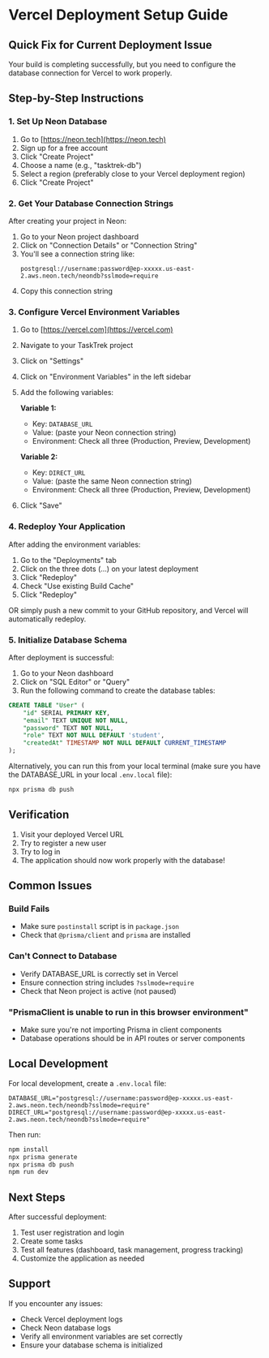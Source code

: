 # Vercel Deployment Setup Guide

## Quick Fix for Current Deployment Issue

Your build is completing successfully, but you need to configure the database connection for Vercel to work properly.

## Step-by-Step Instructions

### 1. Set Up Neon Database

1. Go to [https://neon.tech](https://neon.tech)
2. Sign up for a free account
3. Click "Create Project"
4. Choose a name (e.g., "tasktrek-db")
5. Select a region (preferably close to your Vercel deployment region)
6. Click "Create Project"

### 2. Get Your Database Connection Strings

After creating your project in Neon:

1. Go to your Neon project dashboard
2. Click on "Connection Details" or "Connection String"
3. You'll see a connection string like:
   ```
   postgresql://username:password@ep-xxxxx.us-east-2.aws.neon.tech/neondb?sslmode=require
   ```
4. Copy this connection string

### 3. Configure Vercel Environment Variables

1. Go to [https://vercel.com](https://vercel.com)
2. Navigate to your TaskTrek project
3. Click on "Settings"
4. Click on "Environment Variables" in the left sidebar
5. Add the following variables:

   **Variable 1:**
   - Key: `DATABASE_URL`
   - Value: (paste your Neon connection string)
   - Environment: Check all three (Production, Preview, Development)

   **Variable 2:**
   - Key: `DIRECT_URL`
   - Value: (paste the same Neon connection string)
   - Environment: Check all three (Production, Preview, Development)

6. Click "Save"

### 4. Redeploy Your Application

After adding the environment variables:

1. Go to the "Deployments" tab
2. Click on the three dots (...) on your latest deployment
3. Click "Redeploy"
4. Check "Use existing Build Cache"
5. Click "Redeploy"

OR simply push a new commit to your GitHub repository, and Vercel will automatically redeploy.

### 5. Initialize Database Schema

After deployment is successful:

1. Go to your Neon dashboard
2. Click on "SQL Editor" or "Query"
3. Run the following command to create the database tables:

```sql
CREATE TABLE "User" (
    "id" SERIAL PRIMARY KEY,
    "email" TEXT UNIQUE NOT NULL,
    "password" TEXT NOT NULL,
    "role" TEXT NOT NULL DEFAULT 'student',
    "createdAt" TIMESTAMP NOT NULL DEFAULT CURRENT_TIMESTAMP
);
```

Alternatively, you can run this from your local terminal (make sure you have the DATABASE_URL in your local `.env.local` file):

```bash
npx prisma db push
```

## Verification

1. Visit your deployed Vercel URL
2. Try to register a new user
3. Try to log in
4. The application should now work properly with the database!

## Common Issues

### Build Fails
- Make sure `postinstall` script is in `package.json`
- Check that `@prisma/client` and `prisma` are installed

### Can't Connect to Database
- Verify DATABASE_URL is correctly set in Vercel
- Ensure connection string includes `?sslmode=require`
- Check that Neon project is active (not paused)

### "PrismaClient is unable to run in this browser environment"
- Make sure you're not importing Prisma in client components
- Database operations should be in API routes or server components

## Local Development

For local development, create a `.env.local` file:

```env
DATABASE_URL="postgresql://username:password@ep-xxxxx.us-east-2.aws.neon.tech/neondb?sslmode=require"
DIRECT_URL="postgresql://username:password@ep-xxxxx.us-east-2.aws.neon.tech/neondb?sslmode=require"
```

Then run:

```bash
npm install
npx prisma generate
npx prisma db push
npm run dev
```

## Next Steps

After successful deployment:

1. Test user registration and login
2. Create some tasks
3. Test all features (dashboard, task management, progress tracking)
4. Customize the application as needed

## Support

If you encounter any issues:
- Check Vercel deployment logs
- Check Neon database logs
- Verify all environment variables are set correctly
- Ensure your database schema is initialized


